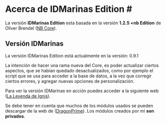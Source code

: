 # Acerca de IDMarinas Edition #

La versión **IDMarinas Edition** esta basada en la versión **1.2.5 +nb Edition** de Oliver Brendel ([NB Core](http://nb-core.org)).


## Versión IDMarinas ##

La versión IDMarinas Edition está actualmente en la versión: 0.9.1

La intención de hacer una rama nueva del Core, es poder actualizar ciertos aspectos, que se habian quedado desactualizados, como por ejemplo el script que se usa para acceder a la base de datos, a la vez que corregir ciertos errores, y agregar nuevas opciones de personalización.

Para ver la versión IDMarinas en acción puedes acceder a la siguiente web ([La Leyenda de Ignis](http://dragonverde.infommo.es)).

Se debe tener en cuenta que muchos de los módulos usados se pueden descargar de la web de ([DragonPrime](http://dragonprime.net)). Los módulos creados por mi **son privados**.
